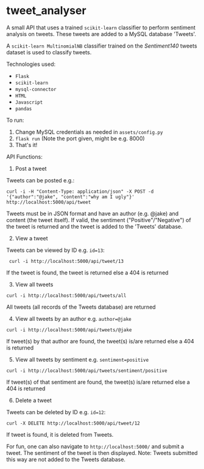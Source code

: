 # tweet_analyser

A small API that uses a trained ```scikit-learn``` classifier to perform sentiment analysis on tweets. These tweets
are added to a MySQL database 'Tweets'.

A ```scikit-learn MultinomialNB``` classifier trained on the _Sentiment140_ tweets dataset is used to classify
tweets.

Technologies used:

  - ```Flask```
  - ```scikit-learn```
  - ```mysql-connector```
  - ```HTML```
  - ```Javascript```
  - ```pandas```
  
To run:
  1. Change MySQL credentials as needed in ```assets/config.py```
  2. ```flask run```  (Note the port given, might be e.g. 8000)
  3. That's it!

API Functions:

1. Post a tweet


Tweets can be posted e.g.:

```curl -i -H "Content-Type: application/json" -X POST -d '{"author":"@jake", "content":"why am I ugly"}' http://localhost:5000/api/tweet```

Tweets must be in JSON format and have an author (e.g. @jake) and content (the tweet itself). If valid, the sentiment ("Positive"/"Negative") of the tweet is returned
and the tweet is added to the 'Tweets' database.


2. View a tweet 


Tweets can be viewed by ID e.g. ```id=13```:

``` curl -i http://localhost:5000/api/tweet/13```

If the tweet is found, the tweet is returned else a 404 is returned

3. View all tweets 

```curl -i http://localhost:5000/api/tweets/all```

All tweets (all records of the Tweets database) are returned

4. View all tweets by an author e.g. ```author=@jake``` 

```curl -i http://localhost:5000/api/tweets/@jake```

If tweet(s) by that author are found, the tweet(s) is/are returned else a 404 is returned

5. View all tweets by sentiment e.g. ```sentiment=positive``` 

```curl -i http://localhost:5000/api/tweets/sentiment/positive```

If tweet(s) of that sentiment are found, the tweet(s) is/are returned else a 404 is returned

6. Delete a tweet

Tweets can be deleted by ID e.g. ```id=12```:

```curl -X DELETE http://localhost:5000/api/tweet/12```

If tweet is found, it is deleted from Tweets.

For fun, one can also navigate to ```http://localhost:5000/``` and submit a tweet. The sentiment of the tweet is then displayed.
Note: Tweets submitted this way are not added to the Tweets database.



